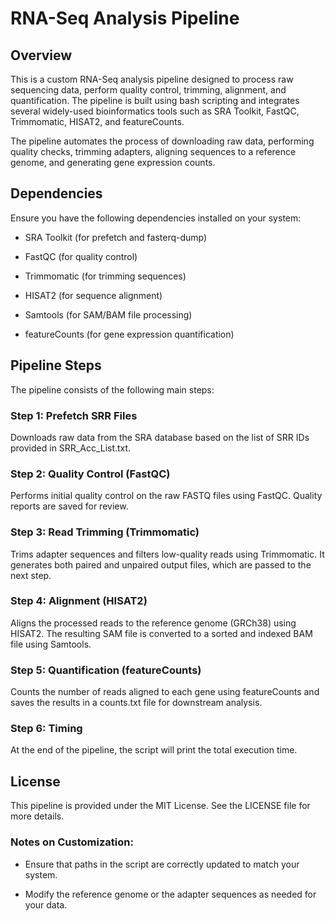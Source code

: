 # RNA-Seq Analysis Pipeline


## Overview
This is a custom RNA-Seq analysis pipeline designed to process raw sequencing data, perform quality control, trimming, alignment, and quantification. The pipeline is built using bash scripting and integrates several widely-used bioinformatics tools such as SRA Toolkit, FastQC, Trimmomatic, HISAT2, and featureCounts.

The pipeline automates the process of downloading raw data, performing quality checks, trimming adapters, aligning sequences to a reference genome, and generating gene expression counts.


## Dependencies
Ensure you have the following dependencies installed on your system:

- SRA Toolkit (for prefetch and fasterq-dump)

- FastQC (for quality control)

- Trimmomatic (for trimming sequences)

- HISAT2 (for sequence alignment)

- Samtools (for SAM/BAM file processing)

- featureCounts (for gene expression quantification)


## Pipeline Steps
The pipeline consists of the following main steps:

### Step 1: Prefetch SRR Files
Downloads raw data from the SRA database based on the list of SRR IDs provided in SRR_Acc_List.txt.

### Step 2: Quality Control (FastQC)
Performs initial quality control on the raw FASTQ files using FastQC. Quality reports are saved for review.

### Step 3: Read Trimming (Trimmomatic)
Trims adapter sequences and filters low-quality reads using Trimmomatic. It generates both paired and unpaired output files, which are passed to the next step.

### Step 4: Alignment (HISAT2)
Aligns the processed reads to the reference genome (GRCh38) using HISAT2. The resulting SAM file is converted to a sorted and indexed BAM file using Samtools.

### Step 5: Quantification (featureCounts)
Counts the number of reads aligned to each gene using featureCounts and saves the results in a counts.txt file for downstream analysis.

### Step 6: Timing
At the end of the pipeline, the script will print the total execution time.


## License
This pipeline is provided under the MIT License. See the LICENSE file for more details.

### Notes on Customization:
- Ensure that paths in the script are correctly updated to match your system.

- Modify the reference genome or the adapter sequences as needed for your data.